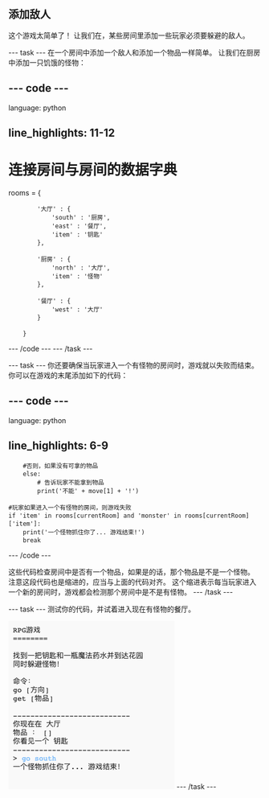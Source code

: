 ## 添加敌人

这个游戏太简单了！ 让我们在，某些房间里添加一些玩家必须要躲避的敌人。

\--- task \--- 在一个房间中添加一个敌人和添加一个物品一样简单。 让我们在厨房中添加一只饥饿的怪物：

## \--- code \---

language: python

## line_highlights: 11-12

# 连接房间与房间的数据字典

rooms = {

            '大厅' : {
                'south' : '厨房',
                'east' : '餐厅',
                'item' : '钥匙'
            },
    
            '厨房' : {
                'north' : '大厅',
                'item' : '怪物'
            },
    
            '餐厅' : {
                'west' : '大厅'
            }
    
        }
    

\--- /code \--- \--- /task \---

\--- task \--- 你还要确保当玩家进入一个有怪物的房间时，游戏就以失败而结束。 你可以在游戏的末尾添加如下的代码：

## \--- code \---

language: python

## line_highlights: 6-9

        #否则，如果没有可拿的物品
        else:
            # 告诉玩家不能拿到物品
            print('不能' + move[1] + '!')
    
    #玩家如果进入一个有怪物的房间，则游戏失败
    if 'item' in rooms[currentRoom] and 'monster' in rooms[currentRoom]['item']:
        print('一个怪物抓住你了... 游戏结束!')
        break
    

\--- /code \---

这些代码检查房间中是否有一个物品，如果是的话，那个物品是不是一个怪物。 注意这段代码也是缩进的，应当与上面的代码对齐。 这个缩进表示每当玩家进入一个新的房间时，游戏都会检测那个房间中是不是有怪物。 \--- /task \---

\--- task \--- 测试你的代码，并试着进入现在有怪物的餐厅。

![screenshot](images/rpg-monster-test.png) \--- /task \---